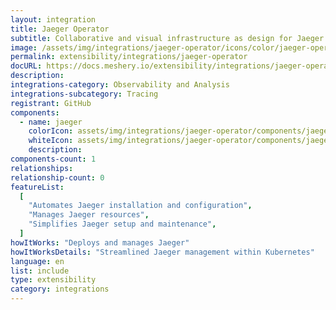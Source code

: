 ```yaml
---
layout: integration
title: Jaeger Operator
subtitle: Collaborative and visual infrastructure as design for Jaeger Operator
image: /assets/img/integrations/jaeger-operator/icons/color/jaeger-operator-color.svg
permalink: extensibility/integrations/jaeger-operator
docURL: https://docs.meshery.io/extensibility/integrations/jaeger-operator
description:
integrations-category: Observability and Analysis
integrations-subcategory: Tracing
registrant: GitHub
components:
  - name: jaeger
    colorIcon: assets/img/integrations/jaeger-operator/components/jaeger/icons/color/jaeger-color.svg
    whiteIcon: assets/img/integrations/jaeger-operator/components/jaeger/icons/white/jaeger-white.svg
    description:
components-count: 1
relationships:
relationship-count: 0
featureList:
  [
    "Automates Jaeger installation and configuration",
    "Manages Jaeger resources",
    "Simplifies Jaeger setup and maintenance",
  ]
howItWorks: "Deploys and manages Jaeger"
howItWorksDetails: "Streamlined Jaeger management within Kubernetes"
language: en
list: include
type: extensibility
category: integrations
---
```

